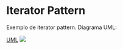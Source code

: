 # Iterator Pattern
Exemplo de iterator pattern.
Diagrama UML:

[UML](https://i.imgur.com/d8erfMf.png)
[![](https://i.imgur.com/d8erfMf.png)](https://i.imgur.com/d8erfMf.png)
